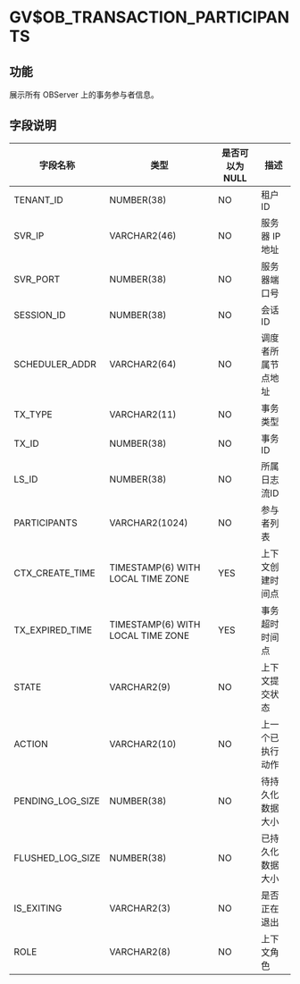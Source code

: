 GV$OB_TRANSACTION_PARTICIPANTS 
===================================================

功能 
-------------------

展示所有 OBServer 上的事务参与者信息。

字段说明 
---------------------



|       字段名称       |                类型                 | 是否可以为 NULL |    描述     |
|------------------|-----------------------------------|------------|-----------|
| TENANT_ID        | NUMBER(38)                        | NO         | 租户 ID     |
| SVR_IP           | VARCHAR2(46)                      | NO         | 服务器 IP 地址 |
| SVR_PORT         | NUMBER(38)                        | NO         | 服务器端口号    |
| SESSION_ID       | NUMBER(38)                        | NO         | 会话ID      |
| SCHEDULER_ADDR   | VARCHAR2(64)                      | NO         | 调度者所属节点地址 |
| TX_TYPE          | VARCHAR2(11)                      | NO         | 事务类型      |
| TX_ID            | NUMBER(38)                        | NO         | 事务ID      |
| LS_ID            | NUMBER(38)                        | NO         | 所属日志流ID   |
| PARTICIPANTS     | VARCHAR2(1024)                    | NO         | 参与者列表     |
| CTX_CREATE_TIME  | TIMESTAMP(6) WITH LOCAL TIME ZONE | YES        | 上下文创建时间点  |
| TX_EXPIRED_TIME  | TIMESTAMP(6) WITH LOCAL TIME ZONE | YES        | 事务超时时间点   |
| STATE            | VARCHAR2(9)                       | NO         | 上下文提交状态   |
| ACTION           | VARCHAR2(10)                      | NO         | 上一个已执行动作  |
| PENDING_LOG_SIZE | NUMBER(38)                        | NO         | 待持久化数据大小  |
| FLUSHED_LOG_SIZE | NUMBER(38)                        | NO         | 已持久化数据大小  |
| IS_EXITING       | VARCHAR2(3)                       | NO         | 是否正在退出    |
| ROLE             | VARCHAR2(8)                       | NO         | 上下文角色     |